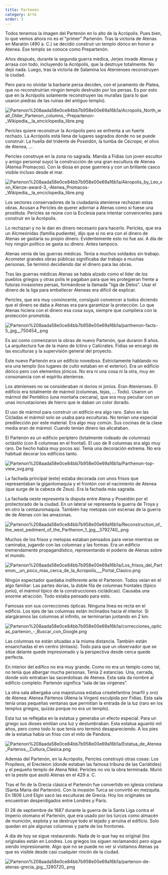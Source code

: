 ```yaml
---
title: Partenón
category: Arte
order: 3
---
```


Todos tenemos la imagen del Partenón en lo alto de la Acrópolis. Pues bien, lo que vemos ahora no es el "primer" Partenón. Tras la victoria de Atenas en Maratón (490 a. C.) se decidió construir un templo dórico en honor a Atenea. Ese templo se conoce como Prepartenón.

Años después, durante la segunda guerra médica, Jerjes invade Atenas y arrasa con todo, incluyendo la Acrópolis, que la destruye totalmente. No dejó nada. Luego, tras la victoria de Salamina los Atenienses reconstruyen la ciudad.

Pero para no olvidar la barbarie persa deciden, con el juramento de Platea, que no reconstruirían ningún templo destruido por los persas. Es por esto que en la Acrópolis solamente reconstruyen las murallas (para lo que usaron piedras de las ruinas del antiguo templo).

![Partenon%208aada58e0ce84bb7b958e00e69a16b1a/Acropolis_North_wall_Older_Partenon_columns_-_Prepartenon_-_Wikipedia__la_enciclopedia_libre.png](Partenon%208aada58e0ce84bb7b958e00e69a16b1a/Acropolis_North_wall_Older_Partenon_columns_-_Prepartenon_-_Wikipedia__la_enciclopedia_libre.png)

Pericles quiere reconstruir la Acrópolis pero se enfrenta a un fuerte rechazo. La Acrópolis está llena de lugares sagrados donde no se puede construir: La huella del tridente de Poseidón, la tumba de Cécrope, el olivo de Atenea, ...

Pericles construye en la zona no sagrada. Manda a Fidias (un joven escultor y amigo personal suyo) la construcción de una gran escultura de Atenea (Atenea Promacos). Con la diosa en pose guerrera y con un brillante casco visible incluso desde el mar.

![Partenon%208aada58e0ce84bb7b958e00e69a16b1a/Akropolis_by_Leo_von_Klenze-award-3_-_Atenea_Promacos_-_Wikipedia__la_enciclopedia_libre.png](Partenon%208aada58e0ce84bb7b958e00e69a16b1a/Akropolis_by_Leo_von_Klenze-award-3_-_Atenea_Promacos_-_Wikipedia__la_enciclopedia_libre.png)

Los sectores conservadores de la ciudadanía ateniense rechazan estas obras. Acusan a Pericles de querer adornar a Atenas como si fuese una prostituta. Pericles se reúne con la Ecclesia para intentar convencerles para construir en la Acrópolis.

Lo rechazan y no le dan en dinero necesario para hacerlo. Pericles, que era un Alcmeónidas (familia pudiente), dijo que si no era con el dinero de Atenas se gastaría su propio dinero. Evidentemente esto no fue así. A día de hoy ningún político se gasta su dinero. Antes tampoco.

Atenas venía de las guerras médicas. Tenía a muchos soldados sin trabajo. Acometer grandes obras públicas significaba dar trabajo a muchas personas. Se terminó decidiendo dar el dinero para las obras.

Tras las guerras médicas Atenas se había alzado como el líder de los pueblos griegos y otras polis le pagaban para que les protegieran frente a futuras invasiones persas, formándose la llamada "liga de Delos". Usar el dinero de la liga para embellecer Ateneas era difícil de explicar.

Pericles, que era muy convincente, consiguió convencer a todos diciendo que el dinero se daba a Atenas era para garantizar la protección. Lo que Atenas hiciera con el dinero esa cosa suya, siempre que cumpliera con la protección prometida.

![Partenon%208aada58e0ce84bb7b958e00e69a16b1a/parthenon-facts-5_jpg__750454_.png](Partenon%208aada58e0ce84bb7b958e00e69a16b1a/parthenon-facts-5_jpg__750454_.png)

Es así como comenzaron la obras de nuevo Partenón, que duraron 9 años. La arquitectura fue de la mano de Ictino y Calícrates. Fidias se encargó de las esculturas y la supervisión general del proyecto.

Este nuevo Partenón era un edificio novedoso. Estrictamente hablando no era una templo (los lugares de culto estaban en el exterior). Era un edificio dórico pero con elementos jónicos. No era ni una cosa ni la otra, muy en consonancia con el espíritu ateniense.

Los atenienses no se consideraban ni dorios ni jonios. Eran Atenienses. El edificio era totalmente de mármol (columnas, tejas, ... Todo). Usaron un mármol del Pentélico (una montaña cercana), que era muy peculiar con un unas incrustaciones de hierro que le daban un color dorado.

El uso de mármol para construir un edificio era algo raro. Salvo en las Cícladas el mármol solo se usaba para esculturas. No tenían una especial predilección por este material. Era algo muy común. Sus cocinas de la clase media eran de mármol. Cuando tenían dinero las alicataban.

El Partenón es un edificio períptero (totalmente rodeado de columnas) octástilo (con 8 columnas en el frontal). El uso de 8 columnas era algo muy raro. De hecho había muy pocos así. Tenía una decoración extrema. No era habitual decorar los edificios tanto.

![Partenon%208aada58e0ce84bb7b958e00e69a16b1a/Parthenon-top-view_svg.png](Partenon%208aada58e0ce84bb7b958e00e69a16b1a/Parthenon-top-view_svg.png)

La fachada principal (este) estaba decorada con unos frisos que representaban la gigantomaquia y el frontón con el nacimiento de Atenea (que surge de la cabeza de Zeus). Era la fachada más sagrada.

La fachada oeste representa la disputa entre Atena y Poseidón por el protectorado de la ciudad. En un lateral se representa la guerra de Troya y en otro la centauromaquia. También hay metopas con escenas de la guerra de de Atenas con las amazonas.

![Partenon%208aada58e0ce84bb7b958e00e69a16b1a/Reconstruction_of_the_west_pediment_of_the_Parthenon_1_jpg__3792740_.png](Partenon%208aada58e0ce84bb7b958e00e69a16b1a/Reconstruction_of_the_west_pediment_of_the_Parthenon_1_jpg__3792740_.png)

Muchos de los frisos y metopas estaban pensados para verse mientras se caminaba, jugando con las columnas y las formas. Era un edificio tremendamente propagandístico, representando el poderío de Atenas sobre el mundo.

![Partenon%208aada58e0ce84bb7b958e00e69a16b1a/Los_frisos_del_Partenon__un_poco_mas_cerca_de_la_Acropolis___Portal_Clasico.png](Partenon%208aada58e0ce84bb7b958e00e69a16b1a/Los_frisos_del_Partenon__un_poco_mas_cerca_de_la_Acropolis___Portal_Clasico.png)

Ningún espectador quedaba indiferente ante el Partenón. Todos veían en el algo familiar: Las partes dorias, la doble fila de columnas frontales (típico jonio), el mármol típico de la construcciones cicládicas). Causaba una enorme atracción. Todo estaba pensado para esto. 

Famosas son sus correcciones ópticas. Ninguna línea es recta en el edificio. Los ejes de las columnas están inclinados hacia el interior. Si alargáramos las columnas al infinito, se terminarían juntando en 2 km.

![Partenon%208aada58e0ce84bb7b958e00e69a16b1a/correcciones_opticas_partenon_-_Buscar_con_Google.png](Partenon%208aada58e0ce84bb7b958e00e69a16b1a/correcciones_opticas_partenon_-_Buscar_con_Google.png)

Las columnas no están situadas a la misma distancia. También están ensanchadas el en centro (éntasis). Todo para que un observador que se sitúe delante quede impresionado y la perspectiva desde cerca quede perfecta.

En interior del edifico no era muy grande. Como no era un templo como tal, no tenía que albergar mucha personas. Tenía 2 estancias. Una, cerrada, donde solo entraban las sacerdotisas de Atenea. Esta sala da nombre al edificio completo: Partenón significa “sala de las vírgenes”.

La otra sala albergaba una majestuosa estatua criselefantina (marfil y oro) de Atenea: Atenea Pártenos (Atena la Virgen) esculpida por Fidias. Esta sala tenía unas pequeñas ventanas que permitían la entrada de la luz (raro en los templos griegos, quizás porque no era un templo).

Esta luz se reflejaba en la estatua y generaba un efecto especial. Para un griego sus dioses emitían una luz y deslumbraban. Esta estatua aguantó mil años, pero como todo lo que tenía oro terminó desapareciendo. A los pies de la estatua había un friso con el mito de Pandora.

![Partenon%208aada58e0ce84bb7b958e00e69a16b1a/Estatua_de_Atenea_Partenos__Cultura_Clasica.png](Partenon%208aada58e0ce84bb7b958e00e69a16b1a/Estatua_de_Atenea_Partenos__Cultura_Clasica.png)

Además del Partenón, en la Acrópolis, Pericles construyó otras cosas: Los Propileos, el Erecteion (donde estaban las famosa tribuna de las Cariátides) y el pequeño templo de Atena Niké. Pericles no vio la obra terminada. Murió en la peste que asoló Atenas en el 429 a. C.

Tras el fin de la Grecia clásica el Partenón fue convertido en iglesia cristiana (Santa María del Partenón). Con la invasión Turca se convirtió en mezquita. En 1806 Lord Elgin sacó las esculturas de Grecia. Hoy los originales se encuentran desperdigados entre Londres y París.

El 26 de septiembre de 1687 durante la guerra de la Santa Liga contra el Imperio otomano el Partenón, que era usado por los turcos como almacén de munición, explota y se destruye todo el tejado y arruina el edificio. Solo quedan en pie algunas columnas y parte de los frontones.

A día de hoy se sigue restaurando. Nada de lo que hay es original (los originales están en Londres. Los griegos los siguen reclamando) pero sigue siendo impresionante. Algo que no se puede no ver si visitamos Atenas ya que es visible desde casi cualquier rincón de la ciudad.

![Partenon%208aada58e0ce84bb7b958e00e69a16b1a/partenon-de-atenas-grecia_jpg__1280720_.png](Partenon%208aada58e0ce84bb7b958e00e69a16b1a/partenon-de-atenas-grecia_jpg__1280720_.png)